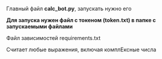 Главный файл **calc_bot.py**, запускать нужно его

**Для запуска нужен файл с токеном (token.txt) в папке с запускаемыми файлами**

Файл зависимостей requirements.txt

Считает любые выражения, включая комплЕксные числа

